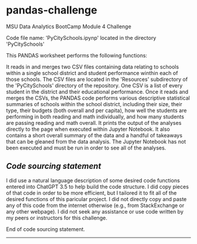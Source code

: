 # pandas-challenge
MSU Data Analytics BootCamp Module 4 Challenge

Code file name: 'PyCitySchools.ipynp' located in the directory 'PyCitySchools' 

This PANDAS worksheet performs the following functions:

It reads in and merges two CSV files containing data relating to schools within a single school district and student performance winthin each of those schools. The CSV files are located in the 'Resources' subdirectory of the 'PyCitySchools' directory of the repository. One CSV is a list of every student in the district and their educational performance. Once it reads and merges the CSVs, the PANDAS code performs various descriptive statistical summaries of schools within the school district, including their size, their type, their budgets (both overall and per capita), how well the students are performing in both reading and math individually, and how many students are passing reading and math overall. It prints the output of the analyses directly to the page when executed within Jupyter Notebook. It also contains a short overall summary of the data and a handful of takeaways that can be gleaned from the data analysis. The Jupyter Notebook has not been executed and must be run in order to see all of the analyses.

*Code sourcing statement*
-----------------------

I did use a natural language description of some desired code functions entered into ChatGPT 3.5 to help build the code structure. I did copy pieces of that code in order to be more efficient, but I tailored it to fit all of the desired functions of this paricular project. I did not directly copy and paste any of this code from the internet otherwise (e.g., from StackExchange or any other webpage). I did not seek any assistance or use code written by my peers or instructors for this challenge.

End of code sourcing statement.

 ----------------------
